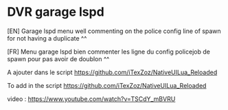 # DVR garage lspd 

[EN] Garage lspd menu well commenting on the police config line of spawn for not having a duplicate ^^

[FR] Menu garage lspd bien commenter les ligne du config policejob de spawn pour pas avoir de doublon ^^

A ajouter dans le script https://github.com/iTexZoz/NativeUILua_Reloaded

To add in the script https://github.com/iTexZoz/NativeUILua_Reloaded

video : https://www.youtube.com/watch?v=TSCdY_mBVRU
